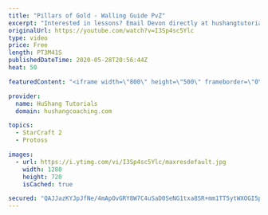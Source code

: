 ```yaml
---
title: "Pillars of Gold - Walling Guide PvZ"
excerpt: "Interested in lessons? Email Devon directly at hushangtutorials@outlook.com ------------------------------------------------------------------------------------------------------- Want to support HuShang Tutorials directly? Patreon is a website where you can contribute a monthly donation that will help"
originalUrl: https://youtube.com/watch?v=I3Sp4sc5Ylc
type: video
price: Free
length: PT3M41S
publishedDateTime: 2020-05-28T20:56:44Z
heat: 50

featuredContent: "<iframe width=\"800\" height=\"500\" frameborder=\"0\" src=\"https://www.youtube.com/embed/I3Sp4sc5Ylc\" allow=\"accelerometer; autoplay; encrypted-media; gyroscope; picture-in-picture\" allowfullscreen></iframe>"

provider:
  name: HuShang Tutorials
  domain: hushangcoaching.com

topics:
  - StarCraft 2
  - Protoss

images:
  - url: https://i.ytimg.com/vi/I3Sp4sc5Ylc/maxresdefault.jpg
    width: 1280
    height: 720
    isCached: true

secured: "QAJJazKYJpJfNe/4mApOvGRY8W7C4uSaD0SeNG1txa8SR+mm1TT5ytWXOGI5pFYObn5rlmE09S0mimC/usLdaJ0auzpX5/mLFSiUeXFPfgTw7SAMGsgDVyjiOp6xGzCYnvJ27O0Ul4Wkjh/ss0XnhzsVuUV/LhpEr7UtBz6hKQIiS4Mhmowj5k76ECb/i77CUAWzQ78t0+eDw6XXf+ah42au63H726lSnMUfs3UKVuryebmXU9n4uJaZfgm6VKcsDBBCOdYvcs2q5HwX7dUycGd+PJi/B0fqA4Kdg/7kWVg7ZUhy3gTlUBGwfW28SVCT58tSarI/Tkv0MQCtS2HcYhOo8n0nj9l3KT6KdR2MXHWBNkqed2ytoGAbLmxchyBliEOuVR88PPw0mN/as9UESZKbncgZT+j6HKEeVhAveQY=;BQZ9TZ9qv4Rf7QjWl/bSaQ=="
---
```


